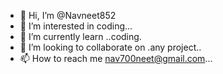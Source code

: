 - 👋 Hi, I’m @Navneet852
- 👀 I’m interested in coding...
- 🌱 I’m currently learn ..coding.
- 💞️ I’m looking to collaborate on .any project..
- 📫 How to reach me nav700neet@gmail.com...

<!---
Navneet852/Navneet852 is a ✨ special ✨ repository because its `README.md` (this file) appears on your GitHub profile.
You can click the Preview link to take a look at your changes.
--->
